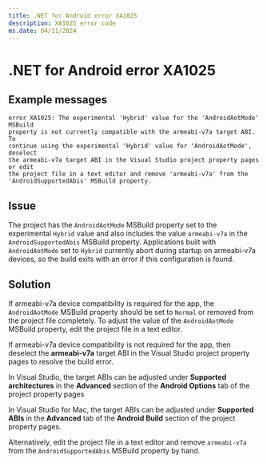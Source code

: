 ```yaml
---
title: .NET for Android error XA1025
description: XA1025 error code
ms.date: 04/11/2024
---
```

# .NET for Android error XA1025

## Example messages

```
error XA1025: The experimental 'Hybrid' value for the 'AndroidAotMode' MSBuild
property is not currently compatible with the armeabi-v7a target ABI. To
continue using the experimental 'Hybrid' value for 'AndroidAotMode', deselect
the armeabi-v7a target ABI in the Visual Studio project property pages or edit
the project file in a text editor and remove 'armeabi-v7a' from the
'AndroidSupportedAbis' MSBuild property.
```

## Issue

The project has the `AndroidAotMode` MSBuild property set to the experimental
`Hybrid` value and also includes the value `armeabi-v7a` in the
`AndroidSupportedAbis` MSBuild property.  Applications built with
`AndroidAotMode` set to `Hybrid` currently abort during startup on armeabi-v7a
devices, so the build exits with an error if this configuration is found.

## Solution

If armeabi-v7a device compatibility is required for the app, the
`AndroidAotMode` MSBuild property should be set to `Normal` or removed from the
project file completely.  To adjust the value of the `AndroidAotMode` MSBuild
property, edit the project file in a text editor.

If armeabi-v7a device compatibility is not required for the app, then deselect
the **armeabi-v7a** target ABI in the Visual Studio project property pages to
resolve the build error.

In Visual Studio, the target ABIs can be adjusted under **Supported
architectures** in the **Advanced** section of the **Android Options** tab of
the project property pages

In Visual Studio for Mac, the target ABIs can be adjusted under **Supported
ABIs** in the **Advanced** tab of the **Android Build** section of the project
property pages.

Alternatively, edit the project file in a text editor and remove `armeabi-v7a`
from the `AndroidSupportedAbis` MSBuild property by hand.
